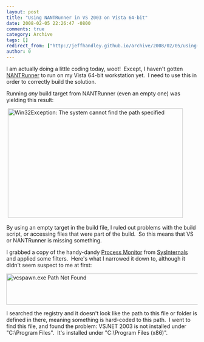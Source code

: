 ```yaml
---
layout: post
title: "Using NANTRunner in VS 2003 on Vista 64-bit"
date: 2008-02-05 22:26:47 -0800
comments: true
category: Archive
tags: []
redirect_from: ["http://jeffhandley.github.io/archive/2008/02/05/using-nantrunner-in-vs-2003-on-vista-64-bit.aspx"]
author: 0
---
```

<!-- more -->
<p>I am actually doing a little coding today, woot!  Except, I haven't gotten <a href="http://nantrunner.sourceforge.net/" target="_blank">NANTRunner</a> to run on my Vista 64-bit workstation yet.  I need to use this in order to correctly build the solution.</p>  <p>Running <em>any</em> build target from NANTRunner (even an empty one) was yielding this result:</p>  <p> <a href="http://blog.jeffhandley.com/Images/PostImages/UsingNANTRunnerinVS2003onVista64bit_CB1D/image.png"><img style="border-right: 0px; border-top: 0px; border-left: 0px; border-bottom: 0px" height="288" alt="Win32Exception: The system cannot find the path specified" src="http://blog.jeffhandley.com/Images/PostImages/UsingNANTRunnerinVS2003onVista64bit_CB1D/image_thumb.png" width="461" border="0" /></a> </p>  <p>By using an empty target in the build file, I ruled out problems with the build script, or accessing files that were part of the build.  So this means that VS or NANTRunner is missing something.</p>  <p>I grabbed a copy of the handy-dandy <a href="http://technet.microsoft.com/en-us/sysinternals/bb896645.aspx" target="_blank">Process Monitor</a> from <a href="http://www.sysinternals.com/" target="_blank">SysInternals</a> and applied some filters.  Here's what I narrowed it down to, although it didn't seem suspect to me at first:</p>  <p><img style="border-right: 0px; border-top: 0px; border-left: 0px; border-bottom: 0px" height="82" alt="vcspawn.exe Path Not Found" src="http://blog.jeffhandley.com/Images/PostImages/UsingNANTRunnerinVS2003onVista64bit_CB1D/image_3.png" width="641" border="0" /> </p>  <p>I searched the registry and it doesn't look like the path to this file or folder is defined in there, meaning something is hard-coded to this path.  I went to find this file, and found the problem: VS.NET 2003 is not installed under "C:\Program Files".  It's installed under "C:\Program Files (x86)".</p>

